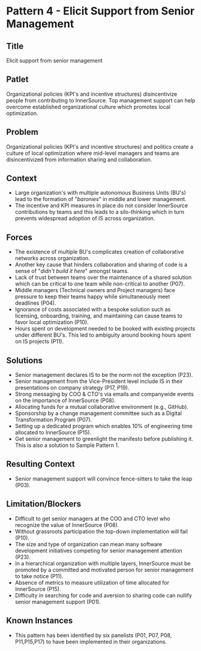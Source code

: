 # Pattern 4 - Elicit Support from Senior Management

## Title

Elicit support from senior management 

## Patlet

Organizational policies (KPI's and incentive structures) disincentivize people from contributing to InnerSource. Top management support can help overcome established organizational culture which promotes local optimization.

## Problem

Organizational policies (KPI's and incentive structures) and politics create a culture of local optimization where mid-level managers and teams are disincentivized from information sharing and collaboration.

## Context

- Large organization's with multiple autonomous Business Units (BU's) lead to the formation of "_baronies_" in middle and lower management.
- The incentive and KPI measures in place do not consider InnerSource contributions by teams and this leads to a silo-thinking which in turn prevents widespread adoption of IS across organization.

## Forces

- The existence of multiple BU's complicates creation of collaborative networks across organization.
- Another key cause that hinders collaboration and sharing of code is a sense of "_didn't build it here_" amongst teams.
- Lack of trust between teams over the maintenance of a shared solution which can be critical to one team while non-critical to another (P07).
- Middle managers (Technical owners and Project managers) face pressure to keep their teams happy while simultaneously meet deadlines (P04).
- Ignorance of costs associated with a bespoke solution such as licensing, onboarding, training, and maintaining can cause teams to favor local optimization (P10).
- Hours spent on development needed to be booked with existing projects under different BU's. This led to ambiguity around booking hours spent on IS projects (P11).

## Solutions

- Senior management declares IS to be the norm not the exception (P23).
- Senior management from the Vice-President level include IS in their presentations on company strategy (P17, P19).
- Strong messaging by COO & CTO's via emails and companywide events on the importance of InnerSource (P08).
- Allocating funds for a mutual collaborative environment (e.g., GitHub).
- Sponsorship by a change management committee such as a Digital Transformation Program (P07).
- Setting up a dedicated program which enables 10% of engineering time allocated to InnerSource (P15).
- Get senior management to greenlight the manifesto before publishing it. This is also a solution to Sample Pattern 1.

## Resulting Context

- Senior management support will convince fence-sitters to take the leap (P03).

## Limitation/Blockers

- Difficult to get senior managers at the COO and CTO level who recognize the value of InnerSource (P08).
- Without grassroots participation the top-down implementation will fail (P10).
- The size and type of organization can mean many software development initiatives competing for senior management attention (P23).
- In a hierarchical organization with multiple layers, InnerSource must be promoted by a committed and motivated person for senior management to take notice (P11).
- Absence of metrics to measure utilization of time allocated for InnerSource (P15).
- Difficulty in searching for code and aversion to sharing code can nullify senior management support (P01).

## Known Instances

- This pattern has been identified by six panelists (P01, P07, P08, P11,P15,P17) to have been implemented in their organizations.
